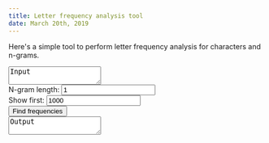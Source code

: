 ```yaml
---
title: Letter frequency analysis tool
date: March 20th, 2019
---
```


Here's a simple tool to perform letter frequency analysis for characters and n-grams.

<!--more-->

<div>
    <textarea id="ngramin">Input</textarea><br>
    N-gram length: <input type="number" value="1" id="ngramlen"/><br>
    Show first: <input type="number" value="1000" id="showfirst"/><br>
    <button onclick="findFrequencies()">Find frequencies</button><br>
    <textarea  id="ngramout" readonly>Output</textarea><br>
    <script>
        function findFrequencies() {
            var str = document.getElementById("ngramin").value;
            var ngramlen = Number(document.getElementById("ngramlen").value);
            var showFirst = Number(document.getElementById("showfirst").value);
            var dict = {};
            for (var i = 0; i <= str.length - ngramlen; i++) {
                var substr = str.substring(i, i + ngramlen);
                dict[substr] = (dict[substr] || 0) + 1;
            }
            var arr = Object.entries(dict);
            arr.sort((a, b) => b[1] - a[1]);
            var out = "";
            var total = 0;
            for (var i = 0; i < Math.min(arr.length, showFirst); i++) {
                out += arr[i][0] + ": " + arr[i][1] + "\n";
                total += arr[i][1];
            }
            out += "Total: " + total + "/" + (str.length - ngramlen + 1);
            document.getElementById("ngramout").value = out;
        }
    </script>
</div>
